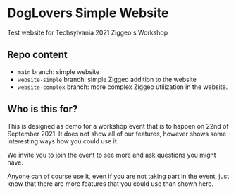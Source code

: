 # DogLovers Simple Website
Test website for Techsylvania 2021 Ziggeo's Workshop

## Repo content
- `main` branch: simple website
- `website-simple` branch: simple Ziggeo addition to the website
- `website-complex` branch: more complex Ziggeo utilization in the website.

## Who is this for?
This is designed as demo for a workshop event that is to happen on 22nd of September 2021. It does not show all of our features, however shows some interesting ways how you could use it.

We invite you to join the event to see more and ask questions you might have.

Anyone can of course use it, even if you are not taking part in the event, just know that there are more features that you could use than shown here.
